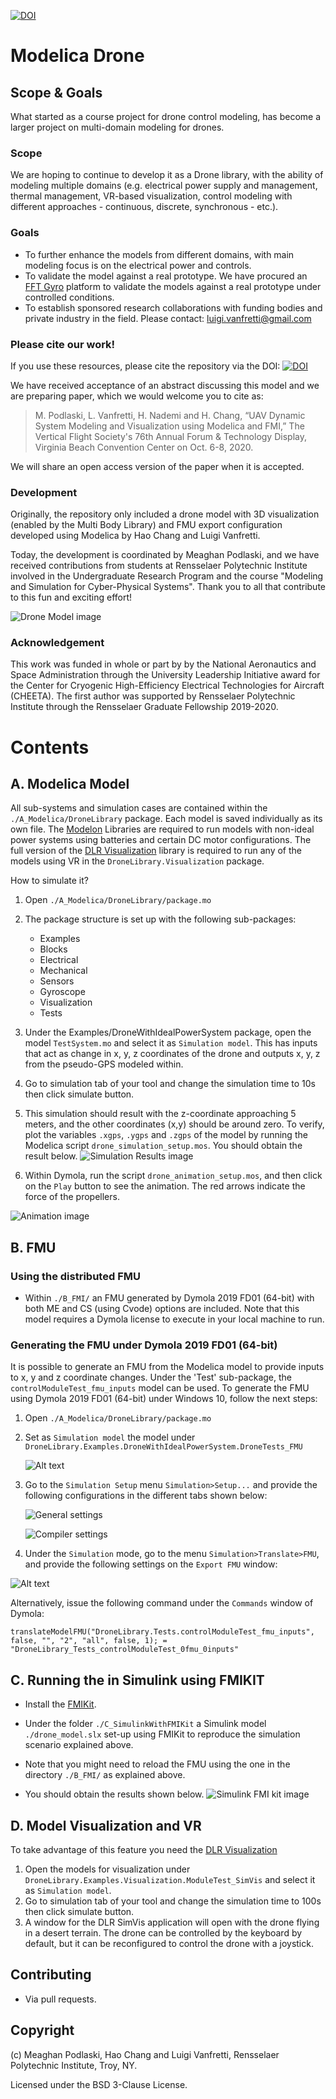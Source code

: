 [![DOI](https://zenodo.org/badge/176610570.svg)](https://zenodo.org/badge/latestdoi/176610570)

# Modelica Drone
## Scope & Goals
What started as a course project for drone control modeling, has become a larger project on multi-domain modeling for drones.
### Scope
We are hoping to continue to develop it as a Drone library, with the ability of modeling multiple domains (e.g. electrical power supply and management, thermal management, VR-based visualization, control modeling with different approaches - continuous, discrete, synchronous - etc.).
### Goals
- To further enhance the models from different domains, with main modeling focus is on the electrical power and controls.
- To validate the model against a real prototype. We have procured an [FFT Gyro](https://eurekadynamics.com/fft-gyro/) platform to validate the models against a real prototype under controlled conditions.
- To establish sponsored research collaborations with funding bodies and private industry in the field. Please contact: luigi.vanfretti@gmail.com

### Please cite our work!
If you use these resources, please cite the repository via the DOI: [![DOI](https://zenodo.org/badge/176610570.svg)](https://zenodo.org/badge/latestdoi/176610570)

We have received acceptance of an abstract discussing this model and we are preparing paper, which we would welcome you to cite as:
> M. Podlaski, L. Vanfretti, H. Nademi and H. Chang, “UAV Dynamic System Modeling and Visualization using Modelica and FMI,” The Vertical Flight Society's 76th Annual Forum & Technology Display, Virginia Beach Convention Center on Oct. 6-8, 2020.

We will share an open access version of the paper when it is accepted.

### Development
Originally, the repository only included a drone model with 3D visualization (enabled by the Multi Body Library) and FMU export configuration developed using Modelica by Hao Chang and Luigi Vanfretti.

Today, the development is coordinated by Meaghan Podlaski, and we have received contributions from students at Rensselaer Polytechnic Institute involved in the Undergraduate Research Program and the course "Modeling and Simulation for Cyber-Physical Systems". Thank you to all that contribute to this fun and exciting effort!

![Drone Model image](/D_Pics/main.png "Drone Model")

### Acknowledgement
This work was funded in whole or part by by the National Aeronautics and Space Administration through the University Leadership Initiative award for the Center for Cryogenic High-Efficiency Electrical Technologies for Aircraft (CHEETA). The first author was supported by Rensselaer Polytechnic Institute through the Rensselaer Graduate Fellowship
2019-2020.

# Contents

## A. Modelica Model

All sub-systems and simulation cases are contained within the `./A_Modelica/DroneLibrary` package. Each model is saved individually as its own file. The [Modelon](http://https://www.modelon.com/products-services/modelon-library-suite-modelica-libraries/ "Modelon") Libraries are required to run models with non-ideal power systems using batteries and certain DC motor configurations. The full version of the [DLR Visualization](https://visualization.ltx.de/) library is required to run any of the models using VR in the `DroneLibrary.Visualization` package.

How to simulate it?

1. Open `./A_Modelica/DroneLibrary/package.mo`
2. The package structure is set up with the following sub-packages:
	- Examples
	- Blocks
	- Electrical
	- Mechanical
	- Sensors
	- Gyroscope
	- Visualization
	- Tests
3. Under the Examples/DroneWithIdealPowerSystem package, open the model `TestSystem.mo` and select it as `Simulation model`. This has inputs that act as change in x, y, z coordinates of the drone and outputs x, y, z from the pseudo-GPS modeled within.
4. Go to simulation tab of your tool and change the simulation time to 10s then click simulate button.
5. This simulation should result with the z-coordinate approaching 5 meters, and the other coordinates (x,y) should be around zero. To verify, plot the variables `.xgps`, `.ygps` and `.zgps` of the model by running the Modelica script `drone_simulation_setup.mos`. You should obtain the result below.
![Simulation Results image](/D_Pics/sim.png "Simulation Results")

1. Within Dymola, run the script `drone_animation_setup.mos`, and then click on the `Play` button to see the animation. The red arrows indicate the force of the propellers.

![Animation image](/D_Pics/anim.gif "Animation")

## B. FMU
### Using the distributed FMU
- Within `./B_FMI/` an FMU generated by Dymola 2019 FD01 (64-bit) with both ME and CS (using Cvode) options are included.
Note that this model requires a Dymola license to execute in your local machine to run.

### Generating the FMU under Dymola 2019 FD01 (64-bit)
It is possible to generate an FMU from the Modelica model to provide inputs to x, y and z coordinate changes.
Under the 'Test' sub-package, the `controlModuleTest_fmu_inputs` model can be used. To generate the FMU using Dymola 2019 FD01 (64-bit) under Windows 10, follow the next steps:

1. Open `./A_Modelica/DroneLibrary/package.mo`
2. Set as `Simulation model` the model under `DroneLibrary.Examples.DroneWithIdealPowerSystem.DroneTests_FMU`

	![Alt text](/D_Pics/fmiexport/02_setmodel.png "Set model")

3. Go to the `Simulation Setup` menu `Simulation>Setup...` and provide the following configurations in the different tabs shown below:

	![General settings](/D_Pics/fmiexport/03_general.png "General Settings")

	![Compiler settings](/D_Pics/fmiexport/03_compiler.png "Compiler Settings")

4. Under the `Simulation` mode, go to the menu `Simulation>Translate>FMU`, and provide the following settings on the `Export FMU` window:

![Alt text](/D_Pics/fmiexport/04_fmuconfig.png "Export FMU Settings")


Alternatively, issue the following command under the `Commands` window of Dymola:

``
translateModelFMU("DroneLibrary.Tests.controlModuleTest_fmu_inputs", false, "", "2", "all", false, 1);
 = "DroneLibrary_Tests_controlModuleTest_0fmu_0inputs"
``

## C. Running the in Simulink using FMIKIT
- Install the [FMIKit](https://github.com/CATIA-Systems/FMIKit-Simulink).

- Under the folder `./C_SimulinkWithFMIKit` a Simulink model `./drone_model.slx` set-up using FMIKit to reproduce the simulation scenario explained above.

- Note that you might need to reload the FMU using the one in the directory `./B_FMI/` as explained above.

- You should obtain the results shown below.
![Simulink FMI kit image](/D_Pics/simulinkfmikit.png "Model running in Simulink using the FMIKIT")

## D. Model Visualization and VR
To take advantage of this feature you need the [DLR Visualization](https://visualization.ltx.de/)
1. Open the models for visualization under `DroneLibrary.Examples.Visualization.ModuleTest_SimVis` and select it as `Simulation model`.
2. Go to simulation tab of your tool and change the simulation time to 100s then click simulate button.
3. A window for the DLR SimVis application will open with the drone flying in a desert terrain. The drone can be controlled by the keyboard by default, but it can be reconfigured to control the drone with a joystick.

## Contributing
- Via pull requests.

## Copyright
(c) Meaghan Podlaski, Hao Chang and Luigi Vanfretti, Rensselaer Polytechnic Institute, Troy, NY.

Licensed under the BSD 3-Clause License.
